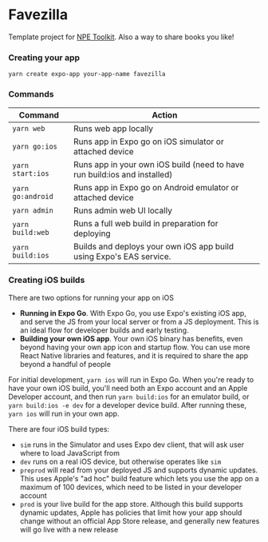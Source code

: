 # Favezilla

Template project for
[NPE Toolkit](https://github.com/facebookincubator/npe-toolkit). Also a way to
share books you like!

### Creating your app

`yarn create expo-app your-app-name favezilla`

### Commands

| Command           | Action                                                                    |
| ----------------- | ------------------------------------------------------------------------- |
| `yarn web`        | Runs web app locally                                                      |
| `yarn go:ios`     | Runs app in Expo go on iOS simulator or attached device                   |
| `yarn start:ios`  | Runs app in your own iOS build (need to have run build:ios and installed) |
| `yarn go:android` | Runs app in Expo go on Android emulator or attached device                |
| `yarn admin`      | Runs admin web UI locally                                                 |
| `yarn build:web`  | Runs a full web build in preparation for deploying                        |
| `yarn build:ios`  | Builds and deploys your own iOS app build using Expo's EAS service.       |

### Creating iOS builds

There are two options for running your app on iOS

- **Running in Expo Go**. With Expo Go, you use Expo's existing iOS app, and
  serve the JS from your local server or from a JS deployment. This is an ideal
  flow for developer builds and early testing.
- **Building your own iOS app**. Your own iOS binary has benefits, even beyond
  having your own app icon and startup flow. You can use more React Native
  libraries and features, and it is required to share the app beyond a handful
  of people

For initial development, `yarn ios` will run in Expo Go. When you're ready to
have your own iOS build, you'll need both an Expo account and an Apple Developer
account, and then run `yarn build:ios` for an emulator build, or
`yarn build:ios -e dev` for a developer device build. After running these,
`yarn ios` will run in your own app.

There are four iOS build types:

- `sim` runs in the Simulator and uses Expo dev client, that will ask user where
  to load JavaScript from
- `dev` runs on a real iOS device, but otherwise operates like `sim`
- `preprod` will read from your deployed JS and supports dynamic updates. This
  uses Apple's "ad hoc" build feature which lets you use the app on a maximum of
  100 devices, which need to be listed in your developer account
- `prod` is your live build for the app store. Although this build supports
  dynamic updates, Apple has policies that limit how your app should change
  without an official App Store release, and generally new features will go live
  with a new release
